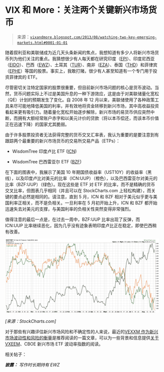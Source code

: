 <!--yml

类别: 未分类

日期: 2024-05-18 16:13:39

-->

# VIX 和 More：关注两个关键新兴市场货币

> 来源：[`vixandmore.blogspot.com/2013/08/watching-two-key-emerging-markets.html#0001-01-01`](http://vixandmore.blogspot.com/2013/08/watching-two-key-emerging-markets.html#0001-01-01)

随着叙利亚和美联储成为近几天头条新闻的焦点，我想知道有多少人将新兴市场货币列为他们关注的重点。我猜想很少有人每天都在研究印度（[EPI](http://vixandmore.blogspot.com/search/label/EPI)）、印度尼西亚（[EIDO](http://vixandmore.blogspot.com/search/label/EIDO)）、巴西（[EWZ](http://vixandmore.blogspot.com/search/label/EWZ)）、土耳其（[TUR](http://vixandmore.blogspot.com/search/label/TUR)）、南非（[EZA](http://vixandmore.blogspot.com/search/label/EZA)）、泰国（[THD](http://vixandmore.blogspot.com/search/label/THD)）和菲律宾（[EPHE](http://vixandmore.blogspot.com/search/label/EPHE)）等国的股票。事实上，我敢打赌，很少有人甚至知道有一个专门用于投资菲律宾的 ETF。

尽管密切关注特定国家的股票很重要，但目前新兴市场问题的核心是货币波动。当然，货币问题实际上不过是美国升息的一种下游效应，这是由于对美联储量化宽松（QE）计划的预期发生了变化。自 2008 年 12 月以来，美联储使用了各种政策工具来尽可能地降低美国的利率，并有效地将资金转移到新兴市场，其中高收益投资看起来更有吸引力。随着量化宽松开始逐步解除，新兴市场的易货币供应突然中断，而拥有大额经常账户赤字和以美元计价的贷款（将以本币偿还，而该本币价值正在迅速下降）的国家尤其脆弱。

由于许多股票投资者无法获得完整的货币交叉汇率表，我认为重要的是要注意到有跟踪两个最重要的新兴市场货币的交易所交易产品（ETPs）：

+   WisdomTree 印度卢比 ETF ([ICN](http://vixandmore.blogspot.com/search/label/ICN))

+   WisdomTree 巴西雷亚尔 ETF ([BZF](http://vixandmore.blogspot.com/search/label/BZF))

在下面的图表中，我展示了美国 10 年期国债收益率（UST10Y）的收益率（黑线），以及印度卢比对美元的比率（ICN:UUP）（橙色），以及巴西雷亚尔对美元的比率（BZF:UUP）（绿色）。现在这些是 ETF 对 ETF 的比率，而不是精确的货币交叉比率，但图表几乎相同（并且可以在 StockCharts.com 上轻松构建），而关键的要点必然是相同的。请注意，直到 5 月，ICN 和 BZF 相对于美元似乎更与美国利率正相关，而不是负相关。一旦利率在 5 月初开始上升，ICN 和 BZF 都开始迅速失去对美元的支撑，与美国利率的负相关性突然变得非常强烈。

值得注意的最后一点是，在过去一周中，BZF:UUP 比率出现了反弹，而 ICN:UUP 比率继续恶化，因为几乎没有迹象表明印度卢比正在稳定，即使巴西稍有改善。

![](img/4c6c167e837be6894b66f6ebec2cc193.png)

*[来源：StockCharts.com]*

对于那些有兴趣评估新兴市场风险和不确定性的人来说，最近的[VEXXM 作为新兴市场波动性和风险的衡量](http://vixandmore.blogspot.com/2013/06/vxeem-as-measure-of-emerging-markets.html)是推荐阅读的一篇文章，可以为一些背景和信息提供[关于 VXEEM](http://vixandmore.blogspot.com/search/label/VXEEM)、CBOE 新兴市场 ETF 波动率指数的阅读。

相关帖子：

***披露：*** *写作时长期持有 EWZ*
